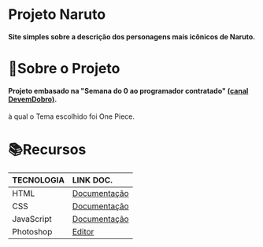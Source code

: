 # Projeto Naruto

#### Site simples sobre a descrição dos personagens mais icônicos de Naruto.

# 📎Sobre o Projeto

#### Projeto embasado na "Semana do 0 ao programador contratado" [(canal DevemDobro)](https://www.youtube.com/@DevemDobro).
à qual o Tema escolhido foi One Piece.

# 📚Recursos

| TECNOLOGIA | LINK DOC. |
| :----------| :---------|
| HTML       | [Documentação](https://developer.mozilla.org/pt-BR/docs/Web/HTML)       |
| CSS        | [Documentação](https://developer.mozilla.org/pt-BR/docs/Web/CSS)        |
| JavaScript | [Documentação](https://developer.mozilla.org/pt-BR/docs/Web/JavaScript) |
| Photoshop  | [Editor](https://www.photoshoponline.net.br)                            |